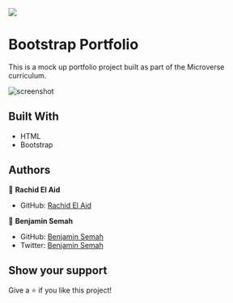 ![](https://img.shields.io/badge/Microverse-blueviolet)

# Bootstrap Portfolio

This is a mock up portfolio project built as part of the Microverse curriculum.

![screenshot](./images/appScreenshot.png)

## Built With

- HTML
- Bootstrap

## Authors

👤 **Rachid El Aid**

- GitHub: [Rachid El Aid](https://github.com/rachidelaid)

👤 **Benjamin Semah**

- GitHub: [Benjamin Semah](https://github.com/BenjaminSemah)
- Twitter: [Benjamin Semah](https://twitter.com/BenjaminSemah)

## Show your support

Give a ⭐️ if you like this project!
